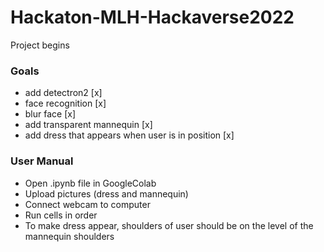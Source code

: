 # Hackaton-MLH-Hackaverse2022

<p> Project begins </p>

<h3> Goals </h3>
<ul>
<li> add detectron2 [x]</li>
<li> face recognition [x]</li>
<li> blur face [x]</li>
<li> add transparent mannequin [x]</li> 
<li> add dress that appears when user is in position [x]</li> 
</ul>

<h3> User Manual </h3>
<ul>
<li> Open .ipynb file in GoogleColab</li>
<li> Upload pictures (dress and mannequin)</li>
<li> Connect webcam to computer</li>
<li> Run cells in order</li> 
<li> To make dress appear, shoulders of user should be on the level of the mannequin shoulders</li> 
</ul>
